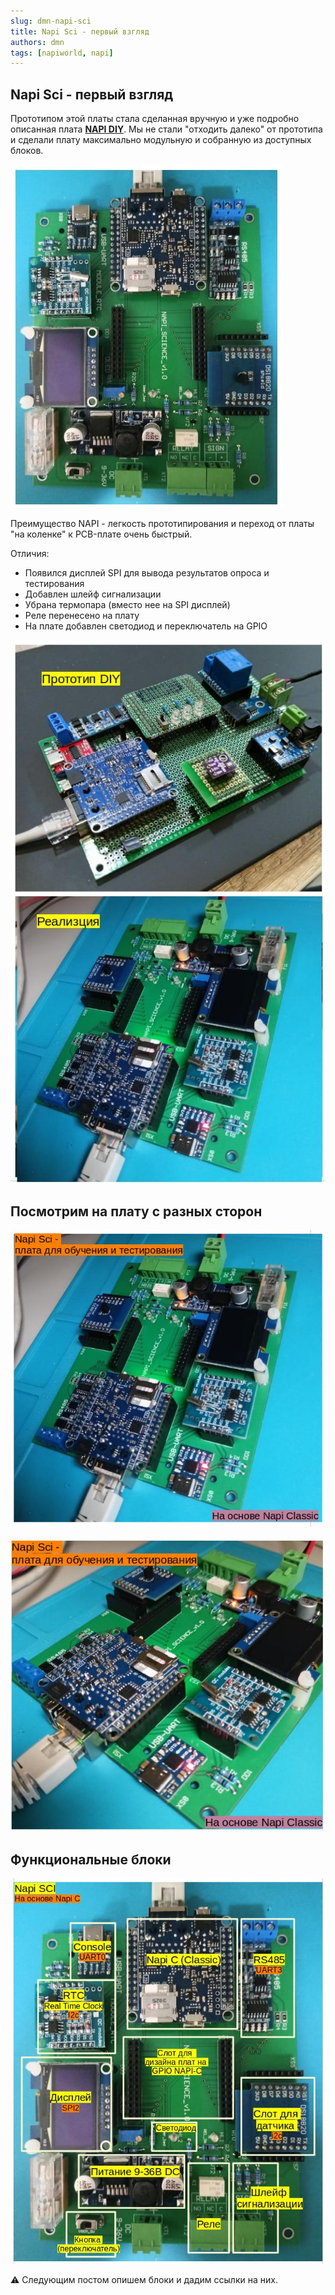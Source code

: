 ```yaml
---
slug: dmn-napi-sci
title: Napi Sci - первый взгляд
authors: dmn
tags: [napiworld, napi]
---
```



## Napi Sci - первый взгляд

Прототипом этой платы стала сделанная вручную и уже
подробно описанная плата **[NAPI DIY](/software/intructions/napi-diy-part1/)**. Мы не стали "отходить далеко"
от прототипа и сделали плату максимально модульную и собранную из
доступных блоков.

![](img/napisci0.jpg)

Преимущество NAPI - легкость прототипирования и переход
от платы "на коленке" к PCB-плате очень быстрый.

<!--truncate-->

Отличия:
- Появился дисплей SPI для вывода результатов опроса и тестирования
- Добавлен шлейф сигнализации
- Убрана термопара (вместо нее на SPI дисплей)
- Реле перенесено на плату
- На плате добавлен светодиод и переключатель на GPIO

![](img/prototype-vs-release.jpg)


## Посмотрим на плату с разных сторон

![](img/napisci1.jpg)

![](img/napisci2.jpg)

## Функциональные блоки

![](img/napisci-blocks.jpg)

:warning: Следующим постом опишем блоки и дадим ссылки на них.
